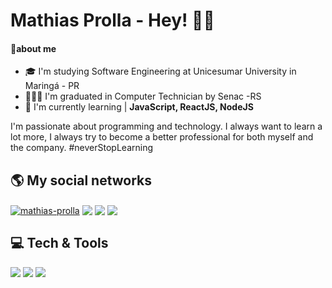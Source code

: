 # Mathias Prolla - Hey! 👋🏻

#### 📝about me

- 🎓 I'm studying Software Engineering at Unicesumar University in Maringá - PR
-  👨🏻‍🎓 I'm graduated in Computer Technician by Senac -RS
-  🚀 I'm currently learning | **JavaScript, ReactJS, NodeJS**

I'm passionate about programming and technology. I always want to learn a lot more, I always try to become a better professional for both myself and the company. 
#neverStopLearning
## 🌎 My social networks

<a href="https://www.linkedin.com/in/mathias-prolla-346b96190//" target="blank">
  <img align="center" src="https://img.shields.io/badge/linkedin-orange.svg?&style=for-the-badge&logo=linkedin&logoColor=white" alt="mathias-prolla"/></a>
 <a href="https://instagram.com/prolla_mathias" target="_blank">
 <img align="center" src="https://img.shields.io/badge/-Instagram-orange?style=for-the-badge&logo=instagram&logoColor=white" target="_blank"></a>
 <a href="https://www.facebook.com/mathias.prolla" target="_blank">
 <img align="center" src="https://img.shields.io/badge/Facebook-orange.svg?style=for-the-badge&logo=facebook&logoColor=white"></a>
<a href = "mailto:mathiasprolla@gmail.com">
<img align="center" src="https://img.shields.io/badge/-Gmail-orange?style=for-the-badge&logo=gmail&logoColor=white" target="_blank"></a>

## 💻 Tech & Tools

![](https://img.shields.io/badge/Editor-VS_Code-informational?style=flat&logo=visual-studio-code&logoColor=white&color=orange)  ![](https://img.shields.io/badge/Code-JavaScript-informational?style=flat&logo=Javascript&logoColor=white&color=orange) ![](https://img.shields.io/badge/Tool-WordPress-informational?style=flat&logo=wordpress&logoColor=white&color=orange)








